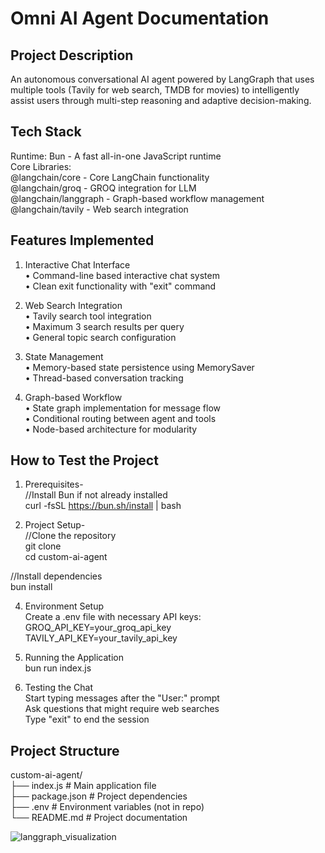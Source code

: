 # Omni AI Agent Documentation

## Project Description
An autonomous conversational AI agent powered by LangGraph that uses multiple tools (Tavily for web search, TMDB for movies) to intelligently assist users through multi-step reasoning and adaptive decision-making.

## Tech Stack
Runtime: Bun - A fast all-in-one JavaScript runtime  
Core Libraries:  
@langchain/core - Core LangChain functionality  
@langchain/groq - GROQ integration for LLM  
@langchain/langgraph - Graph-based workflow management  
@langchain/tavily - Web search integration

## Features Implemented
1. Interactive Chat Interface  
• Command-line based interactive chat system  
• Clean exit functionality with "exit" command  

2. Web Search Integration  
• Tavily search tool integration  
• Maximum 3 search results per query  
• General topic search configuration  

3. State Management  
• Memory-based state persistence using MemorySaver  
• Thread-based conversation tracking  

4. Graph-based Workflow  
• State graph implementation for message flow  
• Conditional routing between agent and tools  
• Node-based architecture for modularity  

## How to Test the Project
1. Prerequisites-  
//Install Bun if not already installed  
curl -fsSL https://bun.sh/install | bash  


2. Project Setup-  
//Clone the repository  
git clone <repository-url>  
cd custom-ai-agent

  //Install dependencies  
  bun install  


4. Environment Setup  
Create a .env file with necessary API keys:  
GROQ_API_KEY=your_groq_api_key  
TAVILY_API_KEY=your_tavily_api_key  


5. Running the Application  
bun run index.js  

6. Testing the Chat  
Start typing messages after the "User:" prompt  
Ask questions that might require web searches  
Type "exit" to end the session  


## Project Structure
custom-ai-agent/  
├── index.js        # Main application file  
├── package.json    # Project dependencies  
├── .env           # Environment variables (not in repo)  
└── README.md      # Project documentation


![langgraph_visualization](https://github.com/user-attachments/assets/7f81ba4e-afd9-438b-bd70-84b6c9357d02)